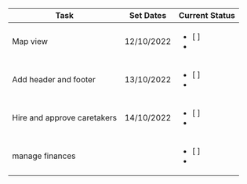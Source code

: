 | Task                        | Set Dates     | Current Status        |      
|-----------------------------|---------------|-----------------------|
|Map view                     | 12/10/2022    | <ul><li>[ ] </li><li> | 
|Add header and footer        | 13/10/2022    | <ul><li>[ ] </li><li> | 
|Hire and approve caretakers  | 14/10/2022    | <ul><li>[ ] </li><li> |
|manage finances              |               | <ul><li>[ ] </li><li> |                   

